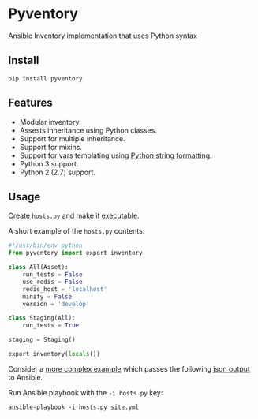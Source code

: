 # Pyventory
Ansible Inventory implementation that uses Python syntax

## Install

```shell
pip install pyventory
```   

## Features
  
* Modular inventory.
* Assests inheritance using Python classes.
* Support for multiple inheritance.
* Support for mixins.
* Support for vars templating using [Python string formatting](https://docs.python.org/3/library/string.html#format-specification-mini-language).
* Python 3 support.
* Python 2 (2.7) support.


## Usage

Create `hosts.py` and make it executable.

A short example of the `hosts.py` contents:

```python
#!/usr/bin/env python
from pyventory import export_inventory

class All(Asset):
    run_tests = False
    use_redis = False
    redis_host = 'localhost'
    minify = False
    version = 'develop'

class Staging(All):
    run_tests = True

staging = Staging()

export_inventory(locals())
```

Consider a [more complex example](tests/e2e/example) which passes the following [json output](tests/e2e/example.json) to Ansible.

Run Ansible playbook with the `-i hosts.py` key:

```shell
ansible-playbook -i hosts.py site.yml
```
